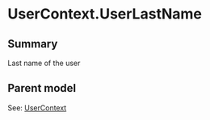 # UserContext.UserLastName

## Summary

Last name of the user

## Parent model

See: [UserContext](UserContext.md)